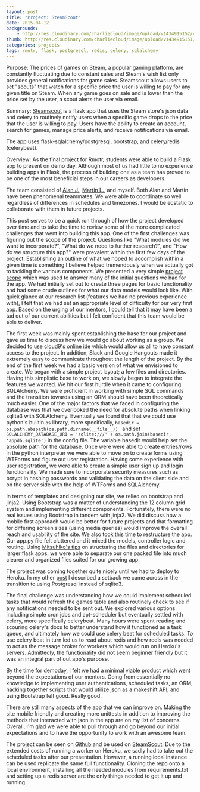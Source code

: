 ```yaml
---
layout: post
title: "Project: SteamScout"
date: 2015-04-12
backgrounds:
    - http://res.cloudinary.com/charliecloud/image/upload/v1434915152/charblog/steamscount_bg.jpg
thumb: http://res.cloudinary.com/charliecloud/image/upload/v1434915151/charblog/steam_logo_thumb.png
categories: projects
tags: rmotr, flask, postgresql, redis, celery, sqlalchemy
---
```


Purpose: The prices of games on [Steam](http://store.steampowered.com/), a popular gaming platform, are
constantly fluctuating due to constant sales and Steam's wish list only provides general notifications
for game sales. Steamscout allows users to set "scouts" that watch for a specific price the user is willing
to pay for any given title on Steam. When any game goes on sale and is lower than the price set by the
user, a scout alerts the user via email.

Summary: [Steamscout](http://steamscout.herokuapp.com/) is a flask app that uses the Steam store's json data
and celery to routinely notify users when a specific game drops to the price that the user is willing to pay.
Users have the ability to create an account, search for games, manage price alerts, and receive notifications
via email.

The app uses flask-sqlalchemy/postgresql, bootstrap, and celery/redis (celerybeat).

Overview:
As the final project for Rmotr, students were able to build a Flask app to present on demo day. Although
most of us had little to no experience building apps in Flask, the process of building one as a team has proved
 to be one of the most beneficial steps in our careers as developers.

The team consisted of [Alan J.](https://github.com/AmaxJ), [Martin L.](https://github.com/Tremule), and myself.
Both Alan and Martin have been phenomenal teammates. We were able to coordinate so well regardless of differences
in schedules and timezones. I would be ecstatic to collaborate with them in future projects.

This post serves to be a quick run through of how the project developed over time and to take the time to
review some of the more complicated challenges that went into building this app. One of the first challenges
was figuring out the scope of the project. Questions like "What modules did we want to incorporate?",
"What do we need to further research?", and "How do we structure this app?" were prevalent within the first
few days of the project. Establishing an outline of what we hoped to accomplish within a given time is something
I believe helped tremendously when we actually got to tackling the various components. We presented a very
simple [project scope](https://docs.google.com/document/d/1qt_IZOc579Qe8HO5wrb--vzrk4acdOavfqp7vlH7crw/edit?usp=sharing)
which was used to answer many of the initial questions we had for the app. We had initially set out to create
three pages for basic functionality and had some crude outlines for what our data models would look like. With
quick glance at our research list (features we had no previous experience with), I felt that we had set an
appropriate level of difficulty for our very first app. Based on the urging of our mentors, I could tell that
it may have been a tad out of our current abilities but I felt confident that this team would be able to
deliver.

The first week was mainly spent establishing the base for our project and gave us time to discuss how we would go about
working as a group. We decided to use [cloud9's online ide](https://c9.io/) which would allow us all to have
constant access to the project. In addition, Slack and Google Hangouts made it extremely easy to communicate
throughout the length of the project. By the end of the first week we had a basic version of what we envisioned
to create. We began with a simple project layout; a few files and directories. Having this simplistic base to work
on, we slowly began to integrate the features we wanted. We hit our first hurdle when it came to configuring SQLAlchemy.
We were proficient in working with simple SQL commands and the transition towards using an ORM should have been
theoretically much easier. One of the major factors that we faced in configuring the database was that we
overlooked the need for absolute paths when linking sqlite3 with SQLAlchemy. Eventually we found that that we could use
python's builtin ```os``` library, more specifically, ```basedir = os.path.abspath(os.path.dirname(__file__))
``` and set ```SQLALCHEMY_DATABASE_URI = 'sqlite:///' + os.path.join(basedir, 'appdb.sqlite')``` in the
config file. The variable basedir would help set the absolute path for the database. Once were were able to
create entries/rows in the python interpreter we were able to move on to create forms using WTForms and figure out user
registration. Having some experience with user registration, we were able to create a simple user sign up
and login functionality. We made sure to incorporate security measures such as bcrypt in hashing passwords
and validating the data on the client side and on the server side with the help of WTForms and SQLAlchemy.

In terms of templates and designing our site, we relied on bootstrap and jinja2. Using Bootstrap was a matter
of understanding the 12 column grid system and implementing different components. Fortunately, there were no
real issues using Bootstrap in tandem with jinja2. We did discuss how a mobile first approach would be better
for future projects and that formatting for differing screen sizes (using media queries) would improve the
overall reach and usability of the site. We also took this time to restructure the app. Our app.py file felt
cluttered and it mixed the models, controller logic and routing. Using [Mitsuhiko's tips](https://github.com/mitsuhiko/flask/wiki/Large-app-how-to)
on structuring the files and directories for larger flask apps, we were able to separate our one packed file into
much clearer and organized files suited for our growing app.

The project was coming together quite nicely until we had to deploy to Heroku. In my other [post](http://charleschanlee.me/heroku-flask-setup/)
I described a setback we came across in the transition to using Postgresql instead of sqlite3.

The final challenge was understanding how we could implement scheduled tasks that would refresh the games
table and also routinely check to see if any notifications needed to be sent out. We explored various options
including simple cron jobs and apt-scheduler but eventually settled with celery, more specifically celerybeat.
Many hours were spent reading and scouring celery's docs to better understand how it functioned as a task queue,
and ultimately how we could use celery beat for scheduled tasks. To use celery beat in turn led us to read about
redis and how redis was needed to act as the message broker for workers which would run on Heroku's servers. Admittedly,
the functionality did not seem beginner friendly but it was an integral part of out app's purpose.

By the time for demoday, I felt we had a minimal viable product which went beyond the expectations of our mentors.
Going from essentially no knowledge to implementing user authentications, scheduled tasks, an ORM, hacking together
scripts that would utilize json as a makeshift API, and using Bootstrap felt good. Really good.

There are still many aspects of the app that we can improve on. Making the site mobile friendly and creating more
unittests in addition to improving the methods that interacted with json in the app are on my list of concerns. Overall, I'm glad we were
able to pull through and go beyond our initial expectations and to have the opportunity to work with an awesome
team.


The project can be seen on [Github](https://github.com/rmotr/002-pyp-demoday-g1) and be used on [SteamScout](http://steamscout.herokuapp.com/).
Due to the extended costs of running a worker on Heroku, we sadly had to take out the scheduled tasks after our
presentation. However, a running local instance can be used replicate the same full functionality. Cloning the repo
onto a local environment, installing all the needed modules from requirements.txt and setting up a redis server are
the only things needed to get it up and running.

